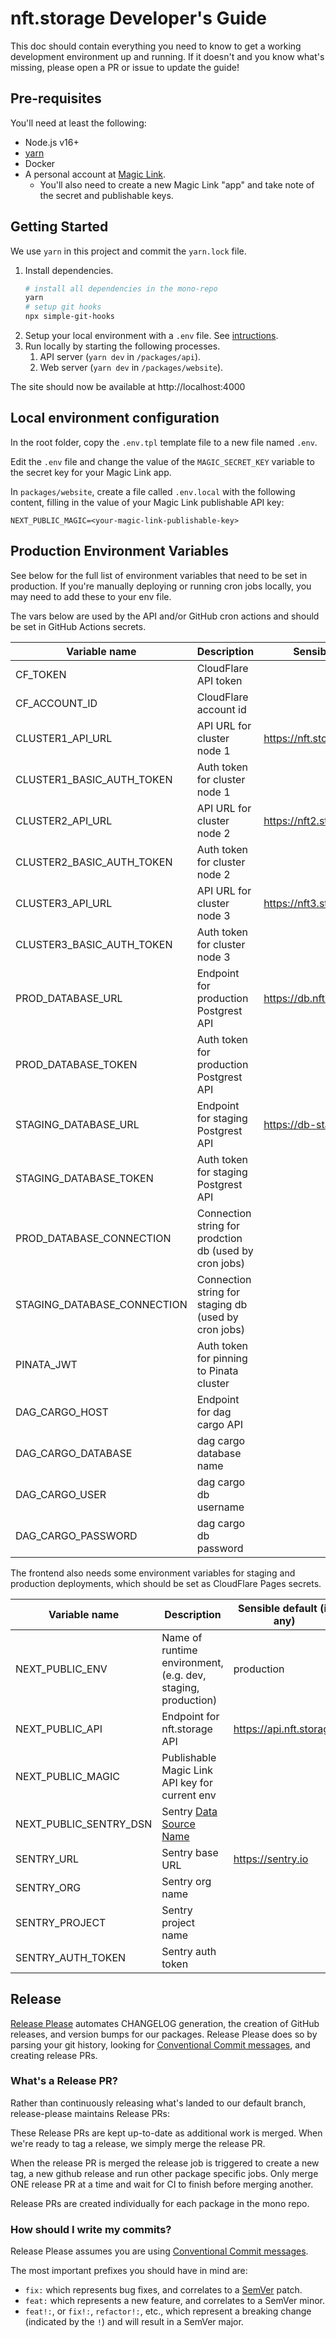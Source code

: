 # nft.storage Developer's Guide

This doc should contain everything you need to know to get a working development environment up and running. If it doesn't and you know what's missing, please open a PR or issue to update the guide!

## Pre-requisites

You'll need at least the following:

- Node.js v16+
- [yarn](https://yarnpkg.com/)
- Docker
- A personal account at [Magic Link](https://magic.link).
  - You'll also need to create a new Magic Link "app" and take note of the secret and publishable keys.

## Getting Started

We use `yarn` in this project and commit the `yarn.lock` file.

1. Install dependencies.
   ```bash
   # install all dependencies in the mono-repo
   yarn
   # setup git hooks
   npx simple-git-hooks
   ```
2. Setup your local environment with a `.env` file. See [intructions](#local-environment-configuration).
3. Run locally by starting the following processes.
   1. API server (`yarn dev` in `/packages/api`).
   2. Web server (`yarn dev` in `/packages/website`).

The site should now be available at http://localhost:4000

## Local environment configuration

In the root folder, copy the `.env.tpl` template file to a new file named `.env`.

Edit the `.env` file and change the value of the `MAGIC_SECRET_KEY` variable to the secret key for your Magic Link app.

In `packages/website`, create a file called `.env.local` with the following content, filling in the value of your Magic Link publishable API key:

```
NEXT_PUBLIC_MAGIC=<your-magic-link-publishable-key>
```

## Production Environment Variables

See below for the full list of environment variables that need to be set in production. If you're manually deploying or running cron jobs locally, you may need to add these to your env file.

The vars below are used by the API and/or GitHub cron actions and should be set in GitHub Actions secrets.

| Variable name               | Description                                            | Sensible default (if any)                |
| --------------------------- | ------------------------------------------------------ | ---------------------------------------- |
| CF_TOKEN                    | CloudFlare API token                                   |                                          |
| CF_ACCOUNT_ID               | CloudFlare account id                                  |                                          |
| CLUSTER1_API_URL            | API URL for cluster node 1                             | https://nft.storage.ipfscluster.io/api/  |
| CLUSTER1_BASIC_AUTH_TOKEN   | Auth token for cluster node 1                          |                                          |
| CLUSTER2_API_URL            | API URL for cluster node 2                             | https://nft2.storage.ipfscluster.io/api/ |
| CLUSTER2_BASIC_AUTH_TOKEN   | Auth token for cluster node 2                          |                                          |
| CLUSTER3_API_URL            | API URL for cluster node 3                             | https://nft3.storage.ipfscluster.io/api/ |
| CLUSTER3_BASIC_AUTH_TOKEN   | Auth token for cluster node 3                          |                                          |
| PROD_DATABASE_URL           | Endpoint for production Postgrest API                  | https://db.nft.storage                   |
| PROD_DATABASE_TOKEN         | Auth token for production Postgrest API                |                                          |
| STAGING_DATABASE_URL        | Endpoint for staging Postgrest API                     | https://db-staging.nft.storage           |
| STAGING_DATABASE_TOKEN      | Auth token for staging Postgrest API                   |                                          |
| PROD_DATABASE_CONNECTION    | Connection string for prodction db (used by cron jobs) |                                          |
| STAGING_DATABASE_CONNECTION | Connection string for staging db (used by cron jobs)   |                                          |
| PINATA_JWT                  | Auth token for pinning to Pinata cluster               |                                          |
| DAG_CARGO_HOST              | Endpoint for dag cargo API                             |                                          |
| DAG_CARGO_DATABASE          | dag cargo database name                                |                                          |
| DAG_CARGO_USER              | dag cargo db username                                  |                                          |
| DAG_CARGO_PASSWORD          | dag cargo db password                                  |                                          |

The frontend also needs some environment variables for staging and production deployments, which should be set as CloudFlare Pages secrets.

| Variable name          | Description                                                  | Sensible default (if any) |
| ---------------------- | ------------------------------------------------------------ | ------------------------- |
| NEXT_PUBLIC_ENV        | Name of runtime environment, (e.g. dev, staging, production) | production                |
| NEXT_PUBLIC_API        | Endpoint for nft.storage API                                 | https://api.nft.storage   |
| NEXT_PUBLIC_MAGIC      | Publishable Magic Link API key for current env               |                           |
| NEXT_PUBLIC_SENTRY_DSN | Sentry [Data Source Name][sentry-docs-dsn]                   |                           |
| SENTRY_URL             | Sentry base URL                                              | https://sentry.io         |
| SENTRY_ORG             | Sentry org name                                              |                           |
| SENTRY_PROJECT         | Sentry project name                                          |                           |
| SENTRY_AUTH_TOKEN      | Sentry auth token                                            |                           |

## Release

[Release Please](https://github.com/googleapis/release-please) automates CHANGELOG generation, the creation of GitHub releases,
and version bumps for our packages. Release Please does so by parsing your
git history, looking for [Conventional Commit messages](https://www.conventionalcommits.org/),
and creating release PRs.

### What's a Release PR?

Rather than continuously releasing what's landed to our default branch, release-please maintains Release PRs:

These Release PRs are kept up-to-date as additional work is merged. When we're ready to tag a release, we simply merge the release PR.

When the release PR is merged the release job is triggered to create a new tag, a new github release and run other package specific jobs. Only merge ONE release PR at a time and wait for CI to finish before merging another.

Release PRs are created individually for each package in the mono repo.

### How should I write my commits?

Release Please assumes you are using [Conventional Commit messages](https://www.conventionalcommits.org/).

The most important prefixes you should have in mind are:

- `fix:` which represents bug fixes, and correlates to a [SemVer](https://semver.org/)
  patch.
- `feat:` which represents a new feature, and correlates to a SemVer minor.
- `feat!:`, or `fix!:`, `refactor!:`, etc., which represent a breaking change
  (indicated by the `!`) and will result in a SemVer major.

[sentry-docs-dsn]: https://docs.sentry.io/product/sentry-basics/dsn-explainer/
